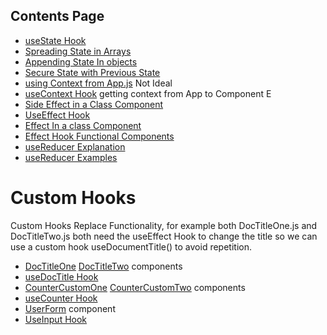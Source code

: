## Contents Page

- [useState Hook](https://github.com/MeRichard123/Learn-React/blob/master/react-hooks/src/Components/UseState/HookCounter.js)
- [Spreading State in Arrays](https://github.com/MeRichard123/Learn-React/blob/master/react-hooks/src/Components/UseState/HookCounterArrays.js) 
- [Appending State In objects](https://github.com/MeRichard123/Learn-React/blob/master/react-hooks/src/Components/UseState/HookCounterObjects.js) 
- [Secure State with Previous State](https://github.com/MeRichard123/Learn-React/blob/master/react-hooks/src/Components/UseState/HookCounterPrevState.js) 
- [using Context from App.js](https://github.com/MeRichard123/Learn-React/blob/master/react-hooks/src/Components/UseContext/ComponentF.js) Not Ideal
- [useContext Hook](https://github.com/MeRichard123/Learn-React/blob/master/react-hooks/src/Components/UseContext/ComponentE.js) getting context from App to Component E
- [Side Effect in a Class Component](https://github.com/MeRichard123/Learn-React/blob/master/react-hooks/src/Components/UseEffect/ClassEffect.js) 
- [UseEffect Hook](https://github.com/MeRichard123/Learn-React/blob/master/react-hooks/src/Components/UseEffect/EffectComponent.js) 
- [Effect In a class Component](https://github.com/MeRichard123/Learn-React/blob/master/react-hooks/src/Components/UseEffect/ClassMouse.js)
- [Effect Hook Functional Components](https://github.com/MeRichard123/Learn-React/blob/master/react-hooks/src/Components/UseEffect/EffectMouse.js) 
- [useReducer Explanation](https://github.com/MeRichard123/Learn-React/blob/master/react-hooks/src/Components/UseReducer/index.js) 
- [useReducer Examples](https://github.com/MeRichard123/Learn-React/tree/master/react-hooks/src/Components/UseReducer)

# Custom Hooks

Custom Hooks Replace Functionality, for example both DocTitleOne.js and DocTitleTwo.js both need the
useEffect Hook to change the title so we can use a custom hook useDocumentTitle() to avoid repetition.

- [DocTitleOne](https://github.com/MeRichard123/Learn-React/blob/master/react-hooks/src/Components/BuildingHooks/DocTitleOne.js) [DocTitleTwo](https://github.com/MeRichard123/Learn-React/blob/master/react-hooks/src/Components/BuildingHooks/DocTitleTwo.js) components
- [useDocTitle Hook](https://github.com/MeRichard123/Learn-React/blob/master/react-hooks/src/Hooks/useDocumentTitle.js)
- [CounterCustomOne](https://github.com/MeRichard123/Learn-React/blob/master/react-hooks/src/Components/BuildingHooks/CounterCustomOne.js) [CounterCustomTwo]() components
- [useCounter Hook](https://github.com/MeRichard123/Learn-React/blob/master/react-hooks/src/Components/BuildingHooks/CounterCustomTwo.js)
- [UserForm](https://github.com/MeRichard123/Learn-React/blob/master/react-hooks/src/Components/BuildingHooks/UserForm.js) component
- [UseInput Hook](https://github.com/MeRichard123/Learn-React/blob/master/react-hooks/src/Hooks/useInput.js)
